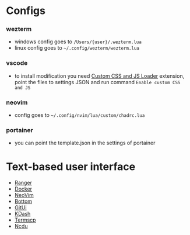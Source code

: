 # Configs

### wezterm

- windows config goes to `/Users/{user}/.wezterm.lua`
- linux config goes to `~/.config/wezterm/wezterm.lua`

### vscode

- to install modification you need [Custom CSS and JS Loader](https://marketplace.visualstudio.com/items?itemName=be5invis.vscode-custom-css) extension, point the files to settings JSON and run command `Enable custom CSS and JS`

### neovim

- config goes to `~/.config/nvim/lua/custom/chadrc.lua`

### portainer

- you can point the template.json in the settings of portainer

# Text-based user interface

- [Ranger](https://github.com/ranger/ranger)
- [Docker](https://github.com/moncho/dry)
- [NeoVim](https://github.com/neovim/neovim)
- [Bottom](https://github.com/ClementTsang/bottom)
- [GitUi](https://github.com/extrawurst/gitui)
- [KDash](https://github.com/kdash-rs/kdash)
- [Termscp](https://github.com/veeso/termscp)
- [Ncdu](https://dev.yorhel.nl/ncdu)
